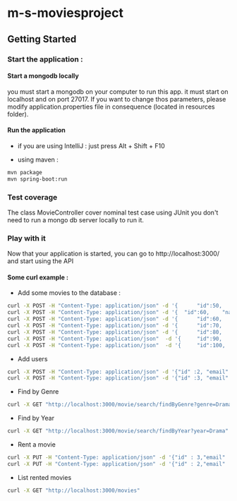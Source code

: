 # m-s-moviesproject

## Getting Started

### Start the application : 

#### Start a mongodb locally

you must start a mongodb on your computer to run this app. it must start on localhost and on port 27017. If you want to change thos parameters, please modify application.properties file in consequence (located in resources folder).


#### Run the application

* if you are using IntelliJ :
just press Alt + Shift + F10

* using maven : 
```bash
mvn package
mvn spring-boot:run
```

### Test coverage

The class MovieController cover nominal test case using JUnit
you don't need to run a mongo db server locally to run it.

### Play with it

Now that your application is started, you can go to http://localhost:3000/ and start using the API

#### Some curl example :

* Add some movies to the database : 
```bash
curl -X POST -H "Content-Type: application/json" -d '{  	"id":50,    "name": "Love actually", "genre": "Drama",    "year": "2003",    "available":"true"}' "http://localhost:3000/movie"
curl -X POST -H "Content-Type: application/json" -d '{  "id":60,    "name": "Scoop", "genre": "Drama",    "year": "2006",    "available":"true"}' "http://localhost:3000/movie"
curl -X POST -H "Content-Type: application/json" -d '{  	"id":60,    "name": "Seven", "genre": "Thriller",    "year": "1995",    "available":"true"}' "http://localhost:3000/movie"
curl -X POST -H "Content-Type: application/json" -d '{  	"id":70,    "name": "Forrest Gump", "genre": "Drama",    "year": "1994",    "available":"true"}' "http://localhost:3000/movie"
curl -X POST -H "Content-Type: application/json" -d '{  	"id":80,    "name": "Paris", "genre": "Drama",    "year": "2008",    "available":"true"}' "http://localhost:3000/movie"
curl -X POST -H "Content-Type: application/json"  -d '{  	"id":90,    "name": "Fight club", "genre": "Drama",    "year": "1999",    "available":"true"}' "http://localhost:3000/movie"
curl -X POST -H "Content-Type: application/json"  -d '{  	"id":100,    "name": "Very bad trip", "genre": "Comedy",    "year": "2008",    "available":"true"}' "http://localhost:3000/movie"
```


* Add users 
```bash
curl -X POST -H "Content-Type: application/json" -d '{"id" :2, "email" : "fanny.pluvinage@gmail.com","type" : "regular"}' "http://localhost:3000/user"
curl -X POST -H "Content-Type: application/json" -d '{"id" :3, "email" : "sundar.pichai@gmail.com","type" : "registered"}' "http://localhost:3000/user"
```

* Find by Genre 
```bash
curl -X GET "http://localhost:3000/movie/search/findByGenre?genre=Drama"
```

* Find by Year 
```bash
curl -X GET "http://localhost:3000/movie/search/findByYear?year=Drama"
```

* Rent a movie 
```bash
curl -X PUT -H "Content-Type: application/json" -d '{"id" : 3,"email" : "sundar.pichai@gmail.com","type" : "registered"}' "http://localhost:3000/movies/Seven"
curl -X PUT -H "Content-Type: application/json" -d '{"id" : 2,"email" : "fanny.pluvinage@gmail.com","type" : "regular"}' "http://localhost:3000/movies/Love%20actually"
```

* List rented movies
```bash
curl -X GET "http://localhost:3000/movies"
```
